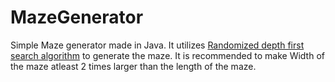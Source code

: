 # MazeGenerator
Simple Maze generator made in Java. It utilizes <a href="https://en.wikipedia.org/wiki/Maze_generation_algorithm#Randomized_depth-first_search">Randomized depth first search algorithm</a> to generate the maze.
It is recommended to make Width of the maze atleast 2 times larger than the length of the maze.
